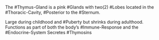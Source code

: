 The #Thymus-Gland is a pink #Glands with two(2) #Lobes located in the #Thoracic-Cavity, #Posterior to the #Sternum. 

Large during childhood and #Puberty but shrinks during adulthood.
	Functions as part of both the body’s #Immune-Response and the #Endocrine-System 
Secretes #Thymosins